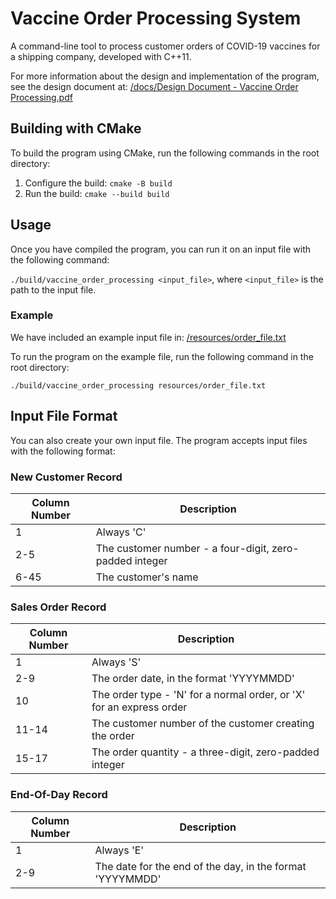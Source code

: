 # Vaccine Order Processing System

A command-line tool to process customer orders of COVID-19 vaccines for a
shipping company, developed with C++11.

For more information about the design and implementation of the program, see
the design document at: [/docs/Design Document - Vaccine Order Processing.pdf](docs/Design%20Document%20-%20Vaccine%20Order%20Processing.pdf)

## Building with CMake

To build the program using CMake, run the following commands in the root
directory:

1. Configure the build: `cmake -B build`
2. Run the build: `cmake --build build`

## Usage

Once you have compiled the program, you can run it on an input file with the following command:

`./build/vaccine_order_processing <input_file>`, where `<input_file>` is the
path to the input file.

### Example

We have included an example input file in: [/resources/order_file.txt](resources/order_file.txt)

To run the program on the example file, run the following command in the root directory:

`./build/vaccine_order_processing resources/order_file.txt`

## Input File Format

You can also create your own input file. The program accepts input files with
the following format:

### New Customer Record

| Column Number | Description                                             |
| ------------- | ------------------------------------------------------- |
| 1             | Always 'C'                                              |
| 2-5           | The customer number - a four-digit, zero-padded integer |
| 6-45          | The customer's name                                     |

### Sales Order Record

| Column Number | Description                                                          |
| ------------- | -------------------------------------------------------------------- |
| 1             | Always 'S'                                                           |
| 2-9           | The order date, in the format 'YYYYMMDD'                             |
| 10            | The order type - 'N' for a normal order, or 'X' for an express order |
| 11-14         | The customer number of the customer creating the order               |
| 15-17         | The order quantity - a three-digit, zero-padded integer              |

### End-Of-Day Record

| Column Number | Description                                               |
| ------------- | --------------------------------------------------------- |
| 1             | Always 'E'                                                |
| 2-9           | The date for the end of the day, in the format 'YYYYMMDD' |
